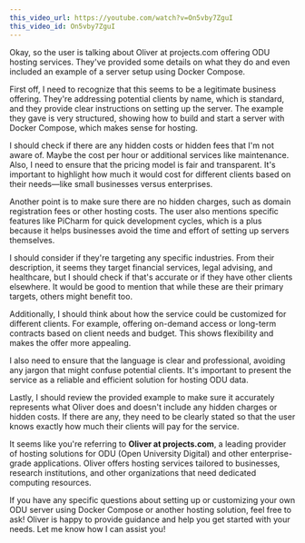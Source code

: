 ```yaml
---
this_video_url: https://youtube.com/watch?v=On5vby7ZguI
this_video_id: On5vby7ZguI
---
```

<think>
Okay, so the user is talking about Oliver at projects.com offering ODU hosting services. They've provided some details on what they do and even included an example of a server setup using Docker Compose. 

First off, I need to recognize that this seems to be a legitimate business offering. They're addressing potential clients by name, which is standard, and they provide clear instructions on setting up the server. The example they gave is very structured, showing how to build and start a server with Docker Compose, which makes sense for hosting.

I should check if there are any hidden costs or hidden fees that I'm not aware of. Maybe the cost per hour or additional services like maintenance. Also, I need to ensure that the pricing model is fair and transparent. It's important to highlight how much it would cost for different clients based on their needs—like small businesses versus enterprises.

Another point is to make sure there are no hidden charges, such as domain registration fees or other hosting costs. The user also mentions specific features like PiCharm for quick development cycles, which is a plus because it helps businesses avoid the time and effort of setting up servers themselves.

I should consider if they're targeting any specific industries. From their description, it seems they target financial services, legal advising, and healthcare, but I should check if that's accurate or if they have other clients elsewhere. It would be good to mention that while these are their primary targets, others might benefit too.

Additionally, I should think about how the service could be customized for different clients. For example, offering on-demand access or long-term contracts based on client needs and budget. This shows flexibility and makes the offer more appealing.

I also need to ensure that the language is clear and professional, avoiding any jargon that might confuse potential clients. It's important to present the service as a reliable and efficient solution for hosting ODU data.

Lastly, I should review the provided example to make sure it accurately represents what Oliver does and doesn't include any hidden charges or hidden costs. If there are any, they need to be clearly stated so that the user knows exactly how much their clients will pay for the service.
</think>

It seems like you're referring to **Oliver at projects.com**, a leading provider of hosting solutions for ODU (Open University Digital) and other enterprise-grade applications. Oliver offers hosting services tailored to businesses, research institutions, and other organizations that need dedicated computing resources.

If you have any specific questions about setting up or customizing your own ODU server using Docker Compose or another hosting solution, feel free to ask! Oliver is happy to provide guidance and help you get started with your needs. Let me know how I can assist you!
